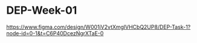 # DEP-Week-01
https://www.figma.com/design/W001jV2vtXmglVHCbQ2UP8/DEP-Task-1?node-id=0-1&t=C6P40DcezNgrXTaE-0
